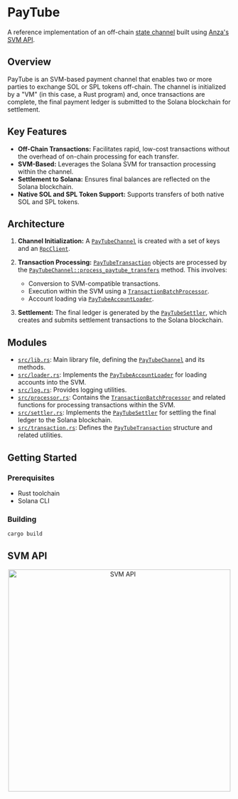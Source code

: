# PayTube

A reference implementation of an off-chain [state channel](https://ethereum.org/en/developers/docs/scaling/state-channels/)
built using [Anza's SVM API](https://www.anza.xyz/blog/anzas-new-svm-api).

## Overview

PayTube is an SVM-based payment channel that enables two or more parties to exchange SOL or SPL tokens off-chain. The channel is initialized by a "VM" (in this case, a Rust program) and, once transactions are complete, the final payment ledger is submitted to the Solana blockchain for settlement.

## Key Features

*   **Off-Chain Transactions:** Facilitates rapid, low-cost transactions without the overhead of on-chain processing for each transfer.
*   **SVM-Based:** Leverages the Solana SVM for transaction processing within the channel.
*   **Settlement to Solana:** Ensures final balances are reflected on the Solana blockchain.
*   **Native SOL and SPL Token Support:** Supports transfers of both native SOL and SPL tokens.

## Architecture

1.  **Channel Initialization:** A [`PayTubeChannel`](src/lib.rs) is created with a set of keys and an [`RpcClient`](src/lib.rs).
2.  **Transaction Processing:** [`PayTubeTransaction`](src/transaction.rs) objects are processed by the [`PayTubeChannel::process_paytube_transfers`](src/lib.rs) method. This involves:

    *   Conversion to SVM-compatible transactions.
    *   Execution within the SVM using a [`TransactionBatchProcessor`](src/processor.rs).
    *   Account loading via [`PayTubeAccountLoader`](src/loader.rs).
3.  **Settlement:** The final ledger is generated by the [`PayTubeSettler`](src/settler.rs), which creates and submits settlement transactions to the Solana blockchain.

## Modules

*   [`src/lib.rs`](src/lib.rs): Main library file, defining the [`PayTubeChannel`](src/lib.rs) and its methods.
*   [`src/loader.rs`](src/loader.rs): Implements the [`PayTubeAccountLoader`](src/loader.rs) for loading accounts into the SVM.
*   [`src/log.rs`](src/log.rs): Provides logging utilities.
*   [`src/processor.rs`](src/processor.rs): Contains the [`TransactionBatchProcessor`](src/processor.rs) and related functions for processing transactions within the SVM.
*   [`src/settler.rs`](src/settler.rs): Implements the [`PayTubeSettler`](src/settler.rs) for settling the final ledger to the Solana blockchain.
*   [`src/transaction.rs`](src/transaction.rs): Defines the [`PayTubeTransaction`](src/transaction.rs) structure and related utilities.

## Getting Started

### Prerequisites

*   Rust toolchain
*   Solana CLI

### Building

```bash
cargo build
```

## SVM API

<p align="center">
  <img src="docs/svm-api.avif" alt="SVM API" width="500"/>
</p>
